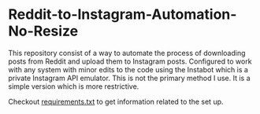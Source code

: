 # Reddit-to-Instagram-Automation-No-Resize
This repository consist of a way to automate the process of downloading posts from Reddit and upload them to Instagram posts. Configured to work with any system with minor edits to the code using the Instabot which is a private Instagram API emulator. This is not the primary method I use. It is a simple version which is more restrictive.

Checkout [requirements.txt](https://github.com/Vaansh/Reddit-to-Instagram-Automation-No-Resize/blob/master/requirements.txt) to get information related to the set up.
